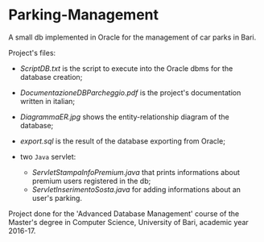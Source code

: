 # Parking-Management
A small db implemented in Oracle for the management of car parks in Bari. 

Project's files:

  * *ScriptDB.txt* is the script to execute into the Oracle dbms for the database creation;
  * *DocumentazioneDBParcheggio.pdf* is the project's documentation written in italian; 
  * *DiagrammaER.jpg* shows the entity-relationship diagram of the database; 
  * *export.sql* is the result of the database exporting from Oracle;
  * two `Java` servlet:
    
    * *ServletStampaInfoPremium.java* that prints informations about premium users registered in the db;
    * *ServletInserimentoSosta.java* for adding informations about an user's parking.
 
 
Project done for the 'Advanced Database Management' course of the Master's degree in Computer Science, University of Bari, academic year 2016-17. 
